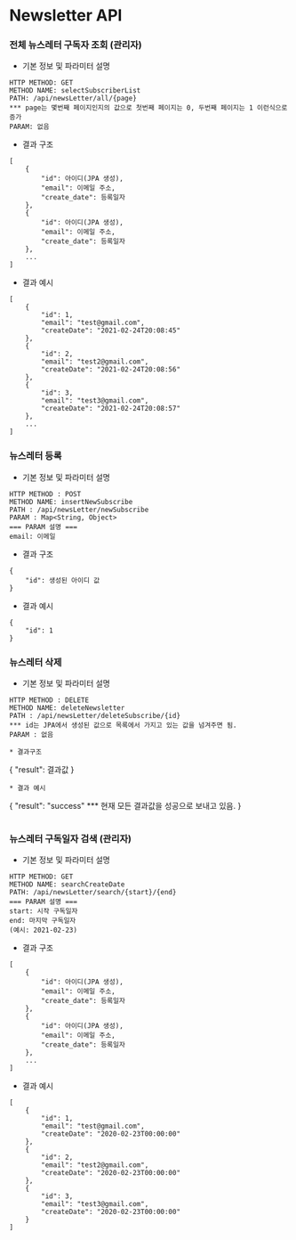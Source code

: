 # Newsletter API

### 전체 뉴스레터 구독자 조회 (관리자)
* 기본 정보 및 파라미터 설명
```
HTTP METHOD: GET
METHOD NAME: selectSubscriberList
PATH: /api/newsLetter/all/{page}
*** page는 몇번째 페이지인지의 값으로 첫번째 페이지는 0, 두번째 페이지는 1 이런식으로 증가
PARAM: 없음
```
* 결과 구조
```
[
    {
        "id": 아이디(JPA 생성),
        "email": 이메일 주소,
        "create_date": 등록일자
    },
    {
        "id": 아이디(JPA 생성),
        "email": 이메일 주소,
        "create_date": 등록일자
    },
    ...
]
```
* 결과 예시
```
[
    {
        "id": 1,
        "email": "test@gmail.com",
        "createDate": "2021-02-24T20:08:45"
    },
    {
        "id": 2,
        "email": "test2@gmail.com",
        "createDate": "2021-02-24T20:08:56"
    },
    {
        "id": 3,
        "email": "test3@gmail.com",
        "createDate": "2021-02-24T20:08:57"
    },
    ...
]
```

### 뉴스레터 등록
* 기본 정보 및 파라미터 설명
```
HTTP METHOD : POST
METHOD NAME: insertNewSubscribe
PATH : /api/newsLetter/newSubscribe
PARAM : Map<String, Object>
=== PARAM 설명 ===
email: 이메일
```
* 결과 구조
```
{
    "id": 생성된 아이디 값
}
```
* 결과 예시
```
{
    "id": 1 
}
```

### 뉴스레터 삭제
* 기본 정보 및 파라미터 설명
```
HTTP METHOD : DELETE
METHOD NAME: deleteNewsletter
PATH : /api/newsLetter/deleteSubscribe/{id}
*** id는 JPA에서 생성된 값으로 목록에서 가지고 있는 값을 넘겨주면 됨.
PARAM : 없음
```
```
* 결과구조
```
{
    "result": 결과값
}
```
* 결과 예시
```
{
    "result": "success"
    *** 현재 모든 결과값을 성공으로 보내고 있음.
}
```
```
### 뉴스레터 구독일자 검색 (관리자)
* 기본 정보 및 파라미터 설명
```
HTTP METHOD: GET
METHOD NAME: searchCreateDate
PATH: /api/newsLetter/search/{start}/{end}
=== PARAM 설명 ===
start: 시작 구독일자 
end: 마지막 구독일자
(예시: 2021-02-23)
```
* 결과 구조
```
[
    {
        "id": 아이디(JPA 생성),
        "email": 이메일 주소,
        "create_date": 등록일자
    },
    {
        "id": 아이디(JPA 생성),
        "email": 이메일 주소,
        "create_date": 등록일자
    },
    ...
]
```
* 결과 예시
```
[
    {
        "id": 1,
        "email": "test@gmail.com",
        "createDate": "2020-02-23T00:00:00"
    },
    {
        "id": 2,
        "email": "test2@gmail.com",
        "createDate": "2020-02-23T00:00:00"
    },
    {
        "id": 3,
        "email": "test3@gmail.com",
        "createDate": "2020-02-23T00:00:00"
    }
]
```